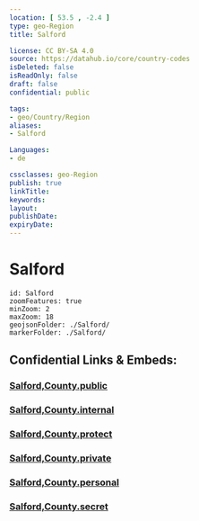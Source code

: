 ```yaml
---
location: [ 53.5 , -2.4 ] 
type: geo-Region
title: Salford

license: CC BY-SA 4.0
source: https://datahub.io/core/country-codes
isDeleted: false
isReadOnly: false
draft: false
confidential: public

tags:
- geo/Country/Region
aliases:
- Salford

Languages:
- de

cssclasses: geo-Region
publish: true
linkTitle: 
keywords: 
layout: 
publishDate: 
expiryDate: 
---
```


# Salford

```leaflet
id: Salford
zoomFeatures: true 
minZoom: 2 
maxZoom: 18
geojsonFolder: ./Salford/
markerFolder: ./Salford/
```


## Confidential Links & Embeds: 

### [Salford,County.public](/_public/\Earth\Continent\Europe\Europe~North\UK\England\Regions~England\North_West_England\Manchester,CountySalford,County.public.md) 

### [Salford,County.internal](/_internal/\Earth\Continent\Europe\Europe~North\UK\England\Regions~England\North_West_England\Manchester,CountySalford,County.internal.md) 

### [Salford,County.protect](/_protect/\Earth\Continent\Europe\Europe~North\UK\England\Regions~England\North_West_England\Manchester,CountySalford,County.protect.md) 

### [Salford,County.private](/_private/\Earth\Continent\Europe\Europe~North\UK\England\Regions~England\North_West_England\Manchester,CountySalford,County.private.md) 

### [Salford,County.personal](/_personal/\Earth\Continent\Europe\Europe~North\UK\England\Regions~England\North_West_England\Manchester,CountySalford,County.personal.md) 

### [Salford,County.secret](/_secret/\Earth\Continent\Europe\Europe~North\UK\England\Regions~England\North_West_England\Manchester,CountySalford,County.secret.md)

